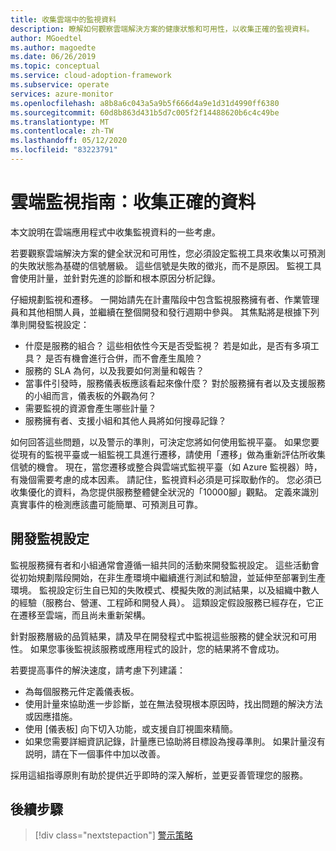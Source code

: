 ```yaml
---
title: 收集雲端中的監視資料
description: 瞭解如何觀察雲端解決方案的健康狀態和可用性，以收集正確的監視資料。
author: MGoedtel
ms.author: magoedte
ms.date: 06/26/2019
ms.topic: conceptual
ms.service: cloud-adoption-framework
ms.subservice: operate
services: azure-monitor
ms.openlocfilehash: a8b8a6c043a5a9b5f666d4a9e1d31d4990ff6380
ms.sourcegitcommit: 60d8b863d431b5d7c005f2f14488620b6c4c49be
ms.translationtype: MT
ms.contentlocale: zh-TW
ms.lasthandoff: 05/12/2020
ms.locfileid: "83223791"
---
```

# <a name="cloud-monitoring-guide-collect-the-right-data"></a>雲端監視指南：收集正確的資料

本文說明在雲端應用程式中收集監視資料的一些考慮。

若要觀察雲端解決方案的健全狀況和可用性，您必須設定監視工具來收集以可預測的失敗狀態為基礎的信號層級。 這些信號是失敗的徵兆，而不是原因。 監視工具會使用計量，並針對先進的診斷和根本原因分析記錄。

仔細規劃監視和遷移。 一開始請先在計畫階段中包含監視服務擁有者、作業管理員和其他相關人員，並繼續在整個開發和發行週期中參與。 其焦點將是根據下列準則開發監視設定：

- 什麼是服務的組合？ 這些相依性今天是否受監視？ 若是如此，是否有多項工具？ 是否有機會進行合併，而不會產生風險？
- 服務的 SLA 為何，以及我要如何測量和報告？
- 當事件引發時，服務儀表板應該看起來像什麼？ 對於服務擁有者以及支援服務的小組而言，儀表板的外觀為何？
- 需要監視的資源會產生哪些計量？  
- 服務擁有者、支援小組和其他人員將如何搜尋記錄？

如何回答這些問題，以及警示的準則，可決定您將如何使用監視平臺。 如果您要從現有的監視平臺或一組監視工具進行遷移，請使用「遷移」做為重新評估所收集信號的機會。 現在，當您遷移或整合與雲端式監視平臺（如 Azure 監視器）時，有幾個需要考慮的成本因素。 請記住，監視資料必須是可採取動作的。 您必須已收集優化的資料，為您提供服務整體健全狀況的「10000腳」觀點。 定義來識別真實事件的檢測應該盡可能簡單、可預測且可靠。

## <a name="develop-a-monitoring-configuration"></a>開發監視設定

監視服務擁有者和小組通常會遵循一組共同的活動來開發監視設定。 這些活動會從初始規劃階段開始，在非生產環境中繼續進行測試和驗證，並延伸至部署到生產環境。 監視設定衍生自已知的失敗模式、模擬失敗的測試結果，以及組織中數人的經驗（服務台、營運、工程師和開發人員）。 這類設定假設服務已經存在，它正在遷移至雲端，而且尚未重新架構。

針對服務層級的品質結果，請及早在開發程式中監視這些服務的健全狀況和可用性。 如果您事後監視該服務或應用程式的設計，您的結果將不會成功。

若要提高事件的解決速度，請考慮下列建議：

- 為每個服務元件定義儀表板。
- 使用計量來協助進一步診斷，並在無法發現根本原因時，找出問題的解決方法或因應措施。
- 使用 [儀表板] 向下切入功能，或支援自訂視圖來精簡。
- 如果您需要詳細資訊記錄，計量應已協助將目標設為搜尋準則。 如果計量沒有説明，請在下一個事件中加以改善。

採用這組指導原則有助於提供近乎即時的深入解析，並更妥善管理您的服務。

## <a name="next-steps"></a>後續步驟

> [!div class="nextstepaction"]
> [警示策略](./alerting.md)
